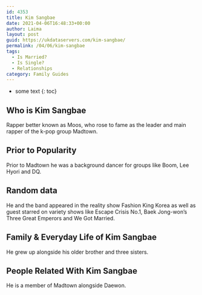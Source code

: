 ```yaml
---
id: 4353
title: Kim Sangbae
date: 2021-04-06T16:48:33+00:00
author: Laima
layout: post
guid: https://ukdataservers.com/kim-sangbae/
permalink: /04/06/kim-sangbae
tags:
  - Is Married?
  - Is Single?
  - Relationships
category: Family Guides
---
```


* some text
{: toc}


## Who is Kim Sangbae
                  
                  
                  
Rapper better known as Moos, who rose to fame as the leader and main rapper of the k-pop group Madtown.
                  
              
            
              
            
                
                
                
## Prior to Popularity
                  
                  
                  
Prior to Madtown he was a background dancer for groups like Boom, Lee Hyori and DQ.
                  
              
            
              
            
                
                
                
## Random data
                  
                  
                  
He and the band appeared in the reality show Fashion King Korea as well as guest starred on variety shows like Escape Crisis No.1, Baek Jong-won&#8217;s Three Great Emperors and We Got Married.
                  
              
            
              
            
                
                
                
## Family & Everyday Life of Kim Sangbae
                  
                  
                  
He grew up alongside his older brother and three sisters.
                  
              
            
              
            
                
                
                
## People Related With Kim Sangbae
                  
                  
                  
He is a member of Madtown alongside Daewon.
                  
              
            
              
            
                
              
            
              
              
            
            
              
            
          
          
          